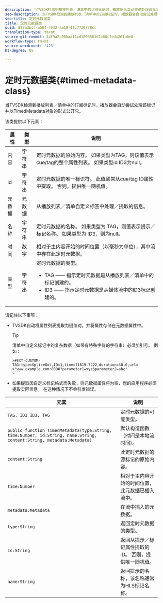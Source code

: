 ```yaml
---
description: 当TVSDK检测到播放列表／清单中的订阅标记时，播放器会自动尝试处理该标记并以TimedMetadata对象的形式公开它。
seo-description: 当TVSDK检测到播放列表／清单中的订阅标记时，播放器会自动尝试处理该标记并以TimedMetadata对象的形式公开它。
seo-title: 定时元数据类
title: 定时元数据类
uuid: 827a3bcf-a584-4032-aa19-4fc7730778cc
translation-type: tm+mt
source-git-commit: 5df9a8b98baaf1cd1803581d2b60c7ed4261a0e8
workflow-type: tm+mt
source-wordcount: '423'
ht-degree: 0%

---
```



# 定时元数据类{#timed-metadata-class}

当TVSDK检测到播放列表／清单中的订阅标记时，播放器会自动尝试处理该标记并以TimedMetadata对象的形式公开它。

该类提供以下元素：

<table id="table_FFC56AC5B1E04DA99C9309C0223ABA90"> 
 <thead> 
  <tr> 
   <th colname="col1" class="entry"> 属性 </th> 
   <th colname="col02" class="entry"> 类型 </th> 
   <th colname="col2" class="entry"> 说明 </th> 
  </tr>
 </thead>
 <tbody> 
  <tr> 
   <td colname="col1"><span class="codeph"> 内容</span> </td> 
   <td colname="col02"> 字符串 </td> 
   <td colname="col2"> 定时元数据的原始内容。 如果类型为TAG，则该值表示cue/tag的整个属性列表。 如果类型id ID3为null。 </td> 
  </tr> 
  <tr> 
   <td colname="col1"><span class="codeph"> id</span> </td> 
   <td colname="col02"> 字符串 </td> 
   <td colname="col2"> 定时元数据的唯一标识符。 此值通常从cue/tag ID属性中提取。 否则，提供唯一随机值。 </td> 
  </tr> 
  <tr> 
   <td colname="col1"><span class="codeph"> 元数据</span> </td> 
   <td colname="col02"> 元数据 </td> 
   <td colname="col2"> 从播放列表／清单自定义标签中处理／提取的信息。 </td> 
  </tr> 
  <tr> 
   <td colname="col1"><span class="codeph"> 名称</span> </td> 
   <td colname="col02"> 字符串 </td> 
   <td colname="col2">定时元数据的名称。 如果类型为 <span class="codeph"> TAG</span>，则值表示提示／标记名称。 如果类型为 <span class="codeph"> ID3</span>，则为null。 </td> 
  </tr> 
  <tr> 
   <td colname="col1"><span class="codeph"> 时间</span> </td> 
   <td colname="col02"> 数字 </td> 
   <td colname="col2"> 相对于主内容开始的时间位置（以毫秒为单位），其中流中存在此定时元数据。 </td> 
  </tr> 
  <tr> 
   <td colname="col1"><span class="codeph"> 类型</span> </td> 
   <td colname="col02"> 字符串 </td> 
   <td colname="col2">定时元数据的类型。 
    <ul id="ul_70FBFB33E9F846D8B38592560CCE9560"> 
     <li id="li_739D30561BFB4D9B97DF212E4880BA2C">TAG —— 指示定时元数据是从播放列表／清单中的标记创建的。 </li> 
     <li id="li_E785E1DEF1CC4D9DBE7764E5D05EFAFC">ID3 —— 指示定时元数据是从媒体流中的ID3标记创建的。 </li> 
    </ul> </td> 
  </tr> 
 </tbody> 
</table>

<!--<a id="section_737CC47997F74F80A3C5C6171ADE120E"></a>-->

请记住以下事项：

* TVSDK自动将属性列表提取为键值对，并将属性存储在元数据属性中。

   >[!TIP]
   >
   >清单中自定义标记中的复杂数据（如带有特殊字符的字符串）必须加引号。 例如：
   >
   >
   ```
   >#EXT-CUSTOM-TAG:type=SpliceOut,ID=1,time=71819.7222,duration=30.0,url=
   >"www.example.com:8090?parameter1=xyz&parameter2=abc"
   >```

* 如果提取因自定义标记格式而失败，则元数据属性将为空，您的应用程序必须提取实际信息。 在这种情况下不会引发错误。

| 元素 | 说明 |
|---|---|
| `TAG, ID3 ID3, TAG` | 定时元数据的可能类型。 |
| `public function TimedMetadata(type:String, time:Number, id:String, name:String, content:String, metadata:Metadata)` | 默认构造函数（时间是本地流时间）。 |
| `content:String` | 此定时元数据的源标记的原始内容。 |
| `time:Number` | 相对于主内容开始的时间位置，此元数据已插入流中。 |
| `metadata:Metadata` | 在流中插入的元数据。 |
| `type:String` | 返回定时元数据的类型。 |
| `id:String` | 返回从提示／标记属性提取的ID。 否则，提供唯一随机值。 |
| `name:String` | 返回提示的名称，该名称通常为HLS标记名称。 |

